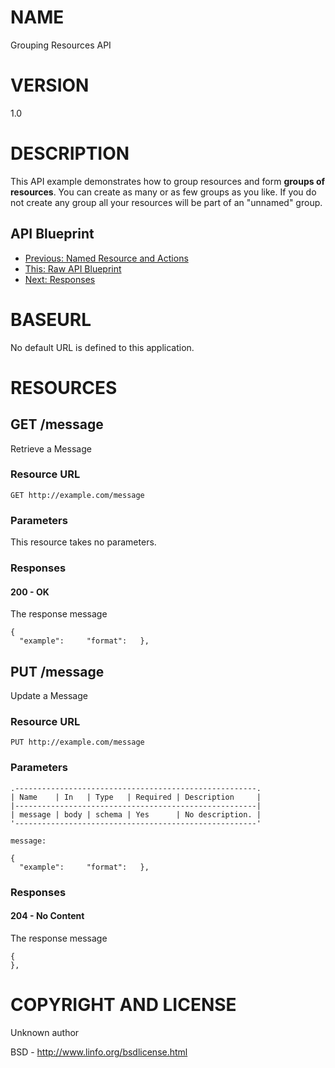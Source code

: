 # NAME

Grouping Resources API

# VERSION

1.0

# DESCRIPTION

This API example demonstrates how to group resources and form **groups of resources**. You can create as many or as few groups as you like. If you do not create any group all your resources will be part of an "unnamed" group.

## API Blueprint
+ [Previous: Named Resource and Actions](03.%20Named%20Resource%20and%20Actions.md)
+ [This: Raw API Blueprint](https://raw.github.com/apiaryio/api-blueprint/master/examples/04.%20Grouping%20Resources.md)
+ [Next: Responses](05.%20Responses.md)

# BASEURL

No default URL is defined to this application.

# RESOURCES

## GET /message

Retrieve a Message

### Resource URL

    GET http://example.com/message

### Parameters

This resource takes no parameters.

### Responses

#### 200 - OK

The response message

    {
      "example":     "format":   },

## PUT /message

Update a Message

### Resource URL

    PUT http://example.com/message

### Parameters

    .------------------------------------------------------.
    | Name    | In   | Type   | Required | Description     |
    |------------------------------------------------------|
    | message | body | schema | Yes      | No description. |
    '------------------------------------------------------'

    message:

    {
      "example":     "format":   },

### Responses

#### 204 - No Content

The response message

    {
    },

# COPYRIGHT AND LICENSE

Unknown author

BSD - http://www.linfo.org/bsdlicense.html

